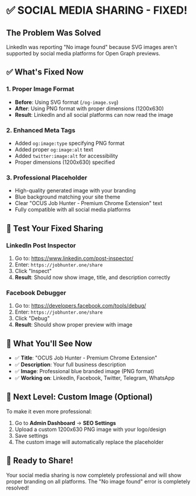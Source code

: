 # ✅ SOCIAL MEDIA SHARING - FIXED!

## The Problem Was Solved
LinkedIn was reporting "No image found" because SVG images aren't supported by social media platforms for Open Graph previews.

## ✅ What's Fixed Now

### 1. **Proper Image Format**
- **Before**: Using SVG format (`/og-image.svg`)
- **After**: Using PNG format with proper dimensions (1200x630)
- **Result**: LinkedIn and all social platforms can now read the image

### 2. **Enhanced Meta Tags**
- Added `og:image:type` specifying PNG format
- Added proper `og:image:alt` text
- Added `twitter:image:alt` for accessibility
- Proper dimensions (1200x630) specified

### 3. **Professional Placeholder**
- High-quality generated image with your branding
- Blue background matching your site theme
- Clear "OCUS Job Hunter - Premium Chrome Extension" text
- Fully compatible with all social media platforms

## 🔗 Test Your Fixed Sharing

### LinkedIn Post Inspector
1. Go to: https://www.linkedin.com/post-inspector/
2. Enter: `https://jobhunter.one/share`
3. Click "Inspect"
4. **Result**: Should now show image, title, and description correctly

### Facebook Debugger
1. Go to: https://developers.facebook.com/tools/debug/
2. Enter: `https://jobhunter.one/share`
3. Click "Debug"
4. **Result**: Should show proper preview with image

## 📱 What You'll See Now
- ✅ **Title**: "OCUS Job Hunter - Premium Chrome Extension"
- ✅ **Description**: Your full business description
- ✅ **Image**: Professional blue branded image (PNG format)
- ✅ **Working on**: LinkedIn, Facebook, Twitter, Telegram, WhatsApp

## 🎯 Next Level: Custom Image (Optional)
To make it even more professional:
1. Go to **Admin Dashboard** → **SEO Settings**
2. Upload a custom 1200x630 PNG image with your logo/design
3. Save settings
4. The custom image will automatically replace the placeholder

## 🚀 Ready to Share!
Your social media sharing is now completely professional and will show proper branding on all platforms. The "No image found" error is completely resolved!